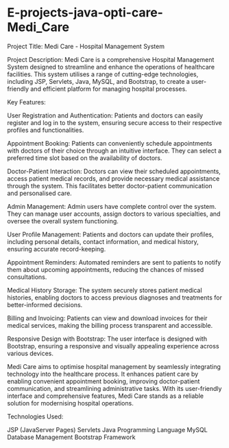 # E-projects-java-opti-care-Medi_Care


Project Title: Medi Care - Hospital Management System

Project Description: Medi Care is a comprehensive Hospital Management System designed to streamline and enhance the operations of healthcare facilities. This system utilises a range of cutting-edge technologies, including JSP, Servlets, Java, MySQL, and Bootstrap, to create a user-friendly and efficient platform for managing hospital processes.

Key Features:

User Registration and Authentication: Patients and doctors can easily register and log in to the system, ensuring secure access to their respective profiles and functionalities.

Appointment Booking: Patients can conveniently schedule appointments with doctors of their choice through an intuitive interface. They can select a preferred time slot based on the availability of doctors.

Doctor-Patient Interaction: Doctors can view their scheduled appointments, access patient medical records, and provide necessary medical assistance through the system. This facilitates better doctor-patient communication and personalised care.

Admin Management: Admin users have complete control over the system. They can manage user accounts, assign doctors to various specialties, and oversee the overall system functioning.

User Profile Management: Patients and doctors can update their profiles, including personal details, contact information, and medical history, ensuring accurate record-keeping.

Appointment Reminders: Automated reminders are sent to patients to notify them about upcoming appointments, reducing the chances of missed consultations.

Medical History Storage: The system securely stores patient medical histories, enabling doctors to access previous diagnoses and treatments for better-informed decisions.

Billing and Invoicing: Patients can view and download invoices for their medical services, making the billing process transparent and accessible.

Responsive Design with Bootstrap: The user interface is designed with Bootstrap, ensuring a responsive and visually appealing experience across various devices.

Medi Care aims to optimise hospital management by seamlessly integrating technology into the healthcare process. It enhances patient care by enabling convenient appointment booking, improving doctor-patient communication, and streamlining administrative tasks. With its user-friendly interface and comprehensive features, Medi Care stands as a reliable solution for modernising hospital operations.

Technologies Used:

JSP (JavaServer Pages) Servlets Java Programming Language MySQL Database Management Bootstrap Framework
